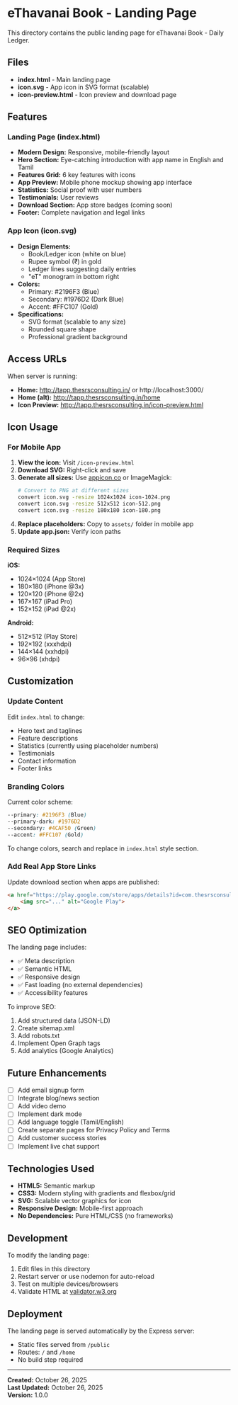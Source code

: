 # eThavanai Book - Landing Page

This directory contains the public landing page for eThavanai Book - Daily Ledger.

## Files

- **index.html** - Main landing page
- **icon.svg** - App icon in SVG format (scalable)
- **icon-preview.html** - Icon preview and download page

## Features

### Landing Page (index.html)
- **Modern Design:** Responsive, mobile-friendly layout
- **Hero Section:** Eye-catching introduction with app name in English and Tamil
- **Features Grid:** 6 key features with icons
- **App Preview:** Mobile phone mockup showing app interface
- **Statistics:** Social proof with user numbers
- **Testimonials:** User reviews
- **Download Section:** App store badges (coming soon)
- **Footer:** Complete navigation and legal links

### App Icon (icon.svg)
- **Design Elements:**
  - Book/Ledger icon (white on blue)
  - Rupee symbol (₹) in gold
  - Ledger lines suggesting daily entries
  - "eT" monogram in bottom right
- **Colors:**
  - Primary: #2196F3 (Blue)
  - Secondary: #1976D2 (Dark Blue)
  - Accent: #FFC107 (Gold)
- **Specifications:**
  - SVG format (scalable to any size)
  - Rounded square shape
  - Professional gradient background

## Access URLs

When server is running:

- **Home:** http://tapp.thesrsconsulting.in/ or http://localhost:3000/
- **Home (alt):** http://tapp.thesrsconsulting.in/home
- **Icon Preview:** http://tapp.thesrsconsulting.in/icon-preview.html

## Icon Usage

### For Mobile App

1. **View the icon:** Visit `/icon-preview.html`
2. **Download SVG:** Right-click and save
3. **Generate all sizes:** Use [appicon.co](https://appicon.co) or ImageMagick:
   ```bash
   # Convert to PNG at different sizes
   convert icon.svg -resize 1024x1024 icon-1024.png
   convert icon.svg -resize 512x512 icon-512.png
   convert icon.svg -resize 180x180 icon-180.png
   ```
4. **Replace placeholders:** Copy to `assets/` folder in mobile app
5. **Update app.json:** Verify icon paths

### Required Sizes

**iOS:**
- 1024×1024 (App Store)
- 180×180 (iPhone @3x)
- 120×120 (iPhone @2x)
- 167×167 (iPad Pro)
- 152×152 (iPad @2x)

**Android:**
- 512×512 (Play Store)
- 192×192 (xxxhdpi)
- 144×144 (xxhdpi)
- 96×96 (xhdpi)

## Customization

### Update Content

Edit `index.html` to change:
- Hero text and taglines
- Feature descriptions
- Statistics (currently using placeholder numbers)
- Testimonials
- Contact information
- Footer links

### Branding Colors

Current color scheme:
```css
--primary: #2196F3 (Blue)
--primary-dark: #1976D2
--secondary: #4CAF50 (Green)
--accent: #FFC107 (Gold)
```

To change colors, search and replace in `index.html` style section.

### Add Real App Store Links

Update download section when apps are published:
```html
<a href="https://play.google.com/store/apps/details?id=com.thesrsconsulting.tapp">
    <img src="..." alt="Google Play">
</a>
```

## SEO Optimization

The landing page includes:
- ✅ Meta description
- ✅ Semantic HTML
- ✅ Responsive design
- ✅ Fast loading (no external dependencies)
- ✅ Accessibility features

To improve SEO:
1. Add structured data (JSON-LD)
2. Create sitemap.xml
3. Add robots.txt
4. Implement Open Graph tags
5. Add analytics (Google Analytics)

## Future Enhancements

- [ ] Add email signup form
- [ ] Integrate blog/news section
- [ ] Add video demo
- [ ] Implement dark mode
- [ ] Add language toggle (Tamil/English)
- [ ] Create separate pages for Privacy Policy and Terms
- [ ] Add customer success stories
- [ ] Implement live chat support

## Technologies Used

- **HTML5:** Semantic markup
- **CSS3:** Modern styling with gradients and flexbox/grid
- **SVG:** Scalable vector graphics for icon
- **Responsive Design:** Mobile-first approach
- **No Dependencies:** Pure HTML/CSS (no frameworks)

## Development

To modify the landing page:

1. Edit files in this directory
2. Restart server or use nodemon for auto-reload
3. Test on multiple devices/browsers
4. Validate HTML at [validator.w3.org](https://validator.w3.org/)

## Deployment

The landing page is served automatically by the Express server:
- Static files served from `/public`
- Routes: `/` and `/home`
- No build step required

---

**Created:** October 26, 2025  
**Last Updated:** October 26, 2025  
**Version:** 1.0.0

